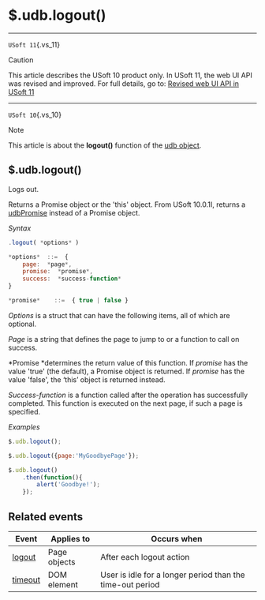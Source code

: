 # $.udb.logout()



----

`USoft 11`{.vs_11}

> [!CAUTION]
> This article describes the USoft 10 product only.
> In USoft 11, the web UI API was revised and improved. For full details, go to:
> [Revised web UI API in USoft 11](/docs/Web%20and%20app%20UIs/UDB%20udb/Revised%20web%20UI%20API%20in%20USoft%2011.md)

----

`USoft 10`{.vs_10}

> [!NOTE]
> This article is about the **logout()** function of the [udb object](/docs/Web%20and%20app%20UIs/UDB%20udb).

## **$.udb.logout()**

Logs out.

Returns a Promise object or the 'this' object. From USoft 10.0.1I, returns a [udbPromise](/docs/Web%20and%20app%20UIs/JavaScript/Promises%20for%20asynchronous%20Javascript.md) instead of a Promise object.

*Syntax*
 

```js
.logout( *options* )

*options*  ::=  {
    page:  *page*,
    promise:  *promise*,
    success:  *success-function*
}

*promise*    ::=  { true | false }
```

*Options* is a struct that can have the following items, all of which are optional.

*Page* is a string that defines the page to jump to or a function to call on success.

*Promise *determines the return value of this function. If *promise* has the value 'true' (the default), a Promise object is returned. If *promise* has the value 'false', the ‘this’ object is returned instead.

*Success-function* is a function called after the operation has successfully completed. This function is executed on the next page, if such a page is specified.

*Examples*

```js
$.udb.logout();
```

```js
$.udb.logout({page:'MyGoodbyePage'});
```

```js
$.udb.logout()
    .then(function(){
        alert('Goodbye!');
    });
```

## Related events

|**Event**|**Applies to**|**Occurs when**|
|--------|--------|--------|
|[logout](/docs/Web%20and%20app%20UIs/UDB%20Events/logout.md)|Page objects|After each logout action|
|[timeout](/docs/Web%20and%20app%20UIs/UDB%20Events/timeout.md)|<body> DOM element|User is idle for a longer period than the time-out period|



 